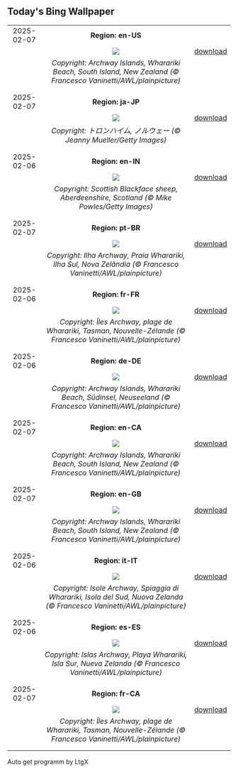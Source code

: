## Today's Bing Wallpaper
|      |      |      |
| :----: | :----: | :----: |
|2025-02-07|**Region: en-US**||
||![](https://www.bing.com/th?id=OHR.WhararikiBeach_EN-US3505877495_UHD.jpg&pid=hp&w=1152&h=648&rs=1&c=4)| [download](https://www.bing.com/th?id=OHR.WhararikiBeach_EN-US3505877495_UHD.jpg)|
||*Copyright: Archway Islands, Wharariki Beach, South Island, New Zealand (© Francesco Vaninetti/AWL/plainpicture)*
||
|||
|2025-02-07|**Region: ja-JP**||
||![](https://www.bing.com/th?id=OHR.BlueNorway_JA-JP1977029810_UHD.jpg&pid=hp&w=1152&h=648&rs=1&c=4)| [download](https://www.bing.com/th?id=OHR.BlueNorway_JA-JP1977029810_UHD.jpg)|
||*Copyright: トロンハイム, ノルウェー (© Jeanny Mueller/Getty Images)*
||
|||
|2025-02-06|**Region: en-IN**||
||![](https://www.bing.com/th?id=OHR.ScottishSheep_EN-IN6992172099_UHD.jpg&pid=hp&w=1152&h=648&rs=1&c=4)| [download](https://www.bing.com/th?id=OHR.ScottishSheep_EN-IN6992172099_UHD.jpg)|
||*Copyright: Scottish Blackface sheep, Aberdeenshire, Scotland (© Mike Powles/Getty Images)*
||
|||
|2025-02-07|**Region: pt-BR**||
||![](https://www.bing.com/th?id=OHR.WhararikiBeach_PT-BR7385955178_UHD.jpg&pid=hp&w=1152&h=648&rs=1&c=4)| [download](https://www.bing.com/th?id=OHR.WhararikiBeach_PT-BR7385955178_UHD.jpg)|
||*Copyright: Ilha Archway, Praia Wharariki, Ilha Sul, Nova Zelândia (© Francesco Vaninetti/AWL/plainpicture)*
||
|||
|2025-02-06|**Region: fr-FR**||
||![](https://www.bing.com/th?id=OHR.WhararikiBeach_FR-FR6142596123_UHD.jpg&pid=hp&w=1152&h=648&rs=1&c=4)| [download](https://www.bing.com/th?id=OHR.WhararikiBeach_FR-FR6142596123_UHD.jpg)|
||*Copyright: Îles Archway, plage de Wharariki, Tasman, Nouvelle-Zélande (© Francesco Vaninetti/AWL/plainpicture)*
||
|||
|2025-02-06|**Region: de-DE**||
||![](https://www.bing.com/th?id=OHR.WhararikiBeach_DE-DE0573200423_UHD.jpg&pid=hp&w=1152&h=648&rs=1&c=4)| [download](https://www.bing.com/th?id=OHR.WhararikiBeach_DE-DE0573200423_UHD.jpg)|
||*Copyright: Archway Islands, Wharariki Beach, Südinsel, Neuseeland (© Francesco Vaninetti/AWL/plainpicture)*
||
|||
|2025-02-07|**Region: en-CA**||
||![](https://www.bing.com/th?id=OHR.WhararikiBeach_EN-CA4374441149_UHD.jpg&pid=hp&w=1152&h=648&rs=1&c=4)| [download](https://www.bing.com/th?id=OHR.WhararikiBeach_EN-CA4374441149_UHD.jpg)|
||*Copyright: Archway Islands, Wharariki Beach, South Island, New Zealand (© Francesco Vaninetti/AWL/plainpicture)*
||
|||
|2025-02-07|**Region: en-GB**||
||![](https://www.bing.com/th?id=OHR.WhararikiBeach_EN-GB0621465548_UHD.jpg&pid=hp&w=1152&h=648&rs=1&c=4)| [download](https://www.bing.com/th?id=OHR.WhararikiBeach_EN-GB0621465548_UHD.jpg)|
||*Copyright: Archway Islands, Wharariki Beach, South Island, New Zealand (© Francesco Vaninetti/AWL/plainpicture)*
||
|||
|2025-02-06|**Region: it-IT**||
||![](https://www.bing.com/th?id=OHR.WhararikiBeach_IT-IT3025215693_UHD.jpg&pid=hp&w=1152&h=648&rs=1&c=4)| [download](https://www.bing.com/th?id=OHR.WhararikiBeach_IT-IT3025215693_UHD.jpg)|
||*Copyright: Isole Archway, Spiaggia di Wharariki, Isola del Sud, Nuova Zelanda (© Francesco Vaninetti/AWL/plainpicture)*
||
|||
|2025-02-06|**Region: es-ES**||
||![](https://www.bing.com/th?id=OHR.WhararikiBeach_ES-ES6059269268_UHD.jpg&pid=hp&w=1152&h=648&rs=1&c=4)| [download](https://www.bing.com/th?id=OHR.WhararikiBeach_ES-ES6059269268_UHD.jpg)|
||*Copyright: Islas Archway, Playa Wharariki, Isla Sur, Nueva Zelanda (© Francesco Vaninetti/AWL/plainpicture)*
||
|||
|2025-02-07|**Region: fr-CA**||
||![](https://www.bing.com/th?id=OHR.WhararikiBeach_FR-CA4266393826_UHD.jpg&pid=hp&w=1152&h=648&rs=1&c=4)| [download](https://www.bing.com/th?id=OHR.WhararikiBeach_FR-CA4266393826_UHD.jpg)|
||*Copyright: Îles Archway, plage de Wharariki, Tasman, Nouvelle-Zélande (© Francesco Vaninetti/AWL/plainpicture)*
||
|||

Auto get programm by LtgX

